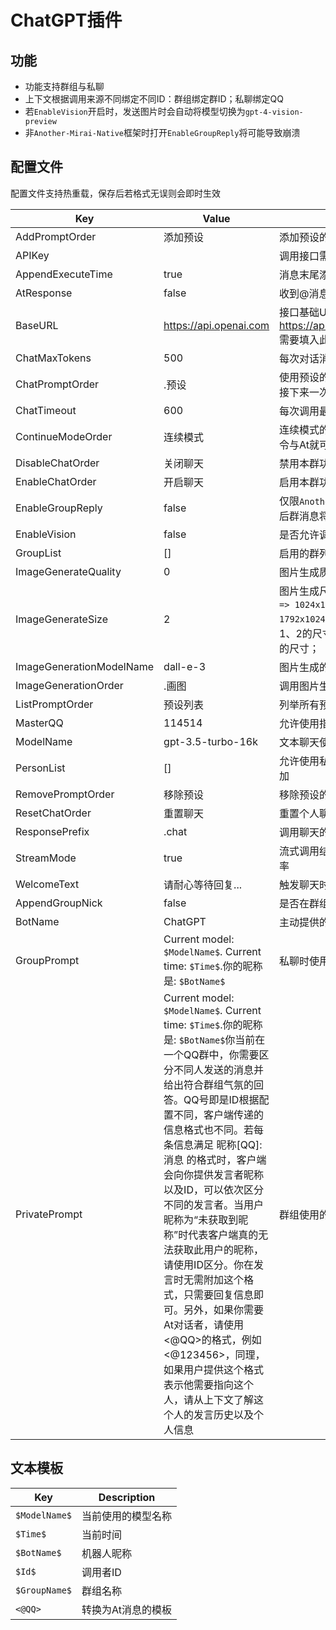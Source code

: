 # ChatGPT插件

## 功能
- 功能支持群组与私聊
- 上下文根据调用来源不同绑定不同ID：群组绑定群ID；私聊绑定QQ
- 若`EnableVision`开启时，发送图片时会自动将模型切换为`gpt-4-vision-preview`
- 非`Another-Mirai-Native`框架时打开`EnableGroupReply`将可能导致崩溃

## 配置文件
配置文件支持热重载，保存后若格式无误则会即时生效

| Key                        | Value | Description                              |
|----------------------------|-------|------------------------------------------|
| AddPromptOrder             | 添加预设 | 添加预设的指令 |
| APIKey                     |       | 调用接口需要的Key |
| AppendExecuteTime          | true | 消息末尾添加执行时间 |
| AtResponse                 | false | 收到@消息时触发回复 |
| BaseURL                    | https://api.openai.com | 接口基础Url，例如：https://api.openai.com/v1/chat/completions 需要填入此处的为https://api.openai.com |
| ChatMaxTokens              | 500 | 每次对话消费的最大Token数 |
| ChatPromptOrder            | .预设 | 使用预设的指令，触发后，使用指令的用户在接下来一次对话将会使用预设 |
| ChatTimeout                | 600 | 每次调用最大的超时时长 单位s |
| ContinueModeOrder          | 连续模式 | 连续模式的指令，使用指令的用户无需触发指令与At就可以触发聊天功能 |
| DisableChatOrder           | 关闭聊天 | 禁用本群功能的指令，仅限`MasterQQ`用户调用 |
| EnableChatOrder            | 开启聊天 | 启用本群功能的指令，仅限`MasterQQ`用户调用 |
| EnableGroupReply           | false | 仅限`Another-Mirai-Native`兼容框架，启用之后群消息将会使用回复 |
| EnableVision               | false | 是否允许调用`gpt-4-vision-preview`模型 |
| GroupList                  | [] | 启用的群列表 |
| ImageGenerateQuality       | 0 | 图片生成质量：`1 => HD` `0 => Standard` |
| ImageGenerateSize          | 2 | 图片生成尺寸：`0 => 256x256` `1 => 512x512` `2 => 1024x1024` `3 => 1024x1792` `4 => 1792x1024` 注意：`dall-e-2`模型只可使用0、1、2的尺寸；`dall-e-3`模型只可使用2、3、4的尺寸； |
| ImageGenerationModelName   | dall-e-3 | 图片生成的模型 |
| ImageGenerationOrder       | .画图 | 调用图片生成的指令 |
| ListPromptOrder            | 预设列表 | 列举所有预设的指令 |
| MasterQQ                   | 114514 | 允许使用指令开启、关闭群组功能的QQ |
| ModelName                  | gpt-3.5-turbo-16k | 文本聊天使用的模型 |
| PersonList                 | [] | 允许使用私聊触发聊天的QQ列表，需要手动添加 |
| RemovePromptOrder          | 移除预设 | 移除预设的指令 |
| ResetChatOrder             | 重置聊天 | 重置个人聊天上下文指令 |
| ResponsePrefix             | .chat | 调用聊天的前缀之类 |
| StreamMode                 | true | 流式调用结果，启用后可提降低调用失败的概率 |
| WelcomeText                | 请耐心等待回复... | 触发聊天时发送的文本 |
| AppendGroupNick            | false | 是否在群组对话时附加对话者的昵称与QQ |
| BotName                    | ChatGPT | 主动提供的机器人昵称 |
| GroupPrompt                | Current model: `$ModelName$`. Current time: `$Time$`.你的昵称是: `$BotName$` | 私聊时使用的Prompt |
| PrivatePrompt              | Current model: `$ModelName$`. Current time: `$Time$`.你的昵称是: `$BotName$`你当前在一个QQ群中，你需要区分不同人发送的消息并给出符合群组气氛的回答。QQ号即是ID根据配置不同，客户端传递的信息格式也不同。若每条信息满足 昵称[QQ]: 消息 的格式时，客户端会向你提供发言者昵称以及ID，可以依次区分不同的发言者。当用户昵称为“未获取到昵称”时代表客户端真的无法获取此用户的昵称，请使用ID区分。你在发言时无需附加这个格式，只需要回复信息即可。另外，如果你需要At对话者，请使用<@QQ>的格式，例如<@123456>，同理，如果用户提供这个格式表示他需要指向这个人，请从上下文了解这个人的发言历史以及个人信息 | 群组使用的Prompt |

## 文本模板
| Key                        | Description                              |
|----------------------------|------------------------------------------|
|`$ModelName$`|当前使用的模型名称|
|`$Time$`|当前时间|
|`$BotName$`|机器人昵称|
|`$Id$`|调用者ID|
|`$GroupName$`|群组名称|
|`<@QQ>`|转换为At消息的模板|
